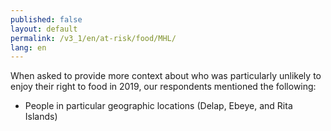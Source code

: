 ```yaml
---
published: false
layout: default
permalink: /v3_1/en/at-risk/food/MHL/
lang: en
---
```

When asked to provide more context about who was particularly unlikely to enjoy their right to food in 2019, our respondents mentioned the following: 

- People in particular geographic locations (Delap, Ebeye, and Rita Islands)

